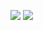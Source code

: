 
<!-- ![](https://komarev.com/ghpvc/?username=mconcas) -->
![](https://github-readme-stats.vercel.app/api?username=mconcas&&show_icons=true&theme=tokyonight)
![](https://hit.yhype.me/github/profile?user_id=4990252)

